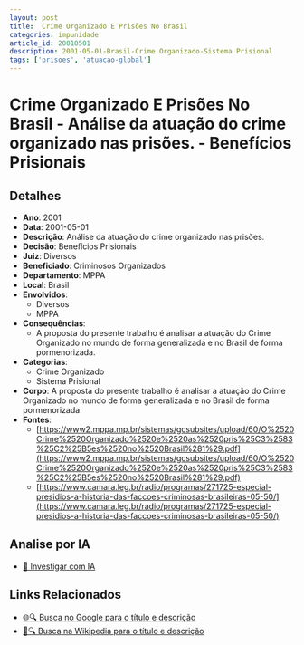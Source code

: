```yaml
---
layout: post
title:  Crime Organizado E Prisões No Brasil
categories: impunidade
article_id: 20010501
description: 2001-05-01-Brasil-Crime Organizado-Sistema Prisional
tags: ['prisoes', 'atuacao-global']
---
```


# Crime Organizado E Prisões No Brasil - Análise da atuação do crime organizado nas prisões. - Benefícios Prisionais

## Detalhes
- **Ano**: 2001
- **Data**: 2001-05-01
- **Descrição**: Análise da atuação do crime organizado nas prisões.
- **Decisão**: Benefícios Prisionais
- **Juiz**: Diversos
- **Beneficiado**: Criminosos Organizados
- **Departamento**: MPPA
- **Local**: Brasil
- **Envolvidos**:
  - Diversos
  - MPPA
- **Consequências**:
  - A proposta do presente trabalho é analisar a atuação do Crime Organizado no mundo de forma generalizada e no Brasil de forma pormenorizada.
- **Categorias**:
  - Crime Organizado
  - Sistema Prisional
- **Corpo**: A proposta do presente trabalho é analisar a atuação do Crime Organizado no mundo de forma generalizada e no Brasil de forma pormenorizada.
- **Fontes**:
  - [https://www2.mppa.mp.br/sistemas/gcsubsites/upload/60/O%2520Crime%2520Organizado%2520e%2520as%2520pris%25C3%2583%25C2%25B5es%2520no%2520Brasil%281%29.pdf](https://www2.mppa.mp.br/sistemas/gcsubsites/upload/60/O%2520Crime%2520Organizado%2520e%2520as%2520pris%25C3%2583%25C2%25B5es%2520no%2520Brasil%281%29.pdf)
  - [https://www.camara.leg.br/radio/programas/271725-especial-presidios-a-historia-das-faccoes-criminosas-brasileiras-05-50/](https://www.camara.leg.br/radio/programas/271725-especial-presidios-a-historia-das-faccoes-criminosas-brasileiras-05-50/)

## Analise por IA
- [🤖 Investigar com IA](https://www.perplexity.ai/search?q=%22decis%C3%B5es%20judiciais%20Brasil%22%20Crime%20Organizado%20E%20Pris%C3%B5es%20No%20Brasil%20An%C3%A1lise%20da%20atua%C3%A7%C3%A3o%20do%20crime%20organizado%20nas%20pris%C3%B5es.%20Brasil%202001-05-01%20Diversos%20Criminosos%20Organizados)

## Links Relacionados
- [🌐🔍 Busca no Google para o título e descrição](https://www.google.com/search?q=%22decis%C3%B5es%20judiciais%20Brasil%22%20Crime%20Organizado%20E%20Pris%C3%B5es%20No%20Brasil%20An%C3%A1lise%20da%20atua%C3%A7%C3%A3o%20do%20crime%20organizado%20nas%20pris%C3%B5es.%20Brasil%202001-05-01%20Diversos%20Criminosos%20Organizados)
- [📖🔍 Busca na Wikipedia para o título e descrição](https://pt.wikipedia.org/w/index.php?search=%22decis%C3%B5es%20judiciais%20Brasil%22%20Crime%20Organizado%20E%20Pris%C3%B5es%20No%20Brasil%20An%C3%A1lise%20da%20atua%C3%A7%C3%A3o%20do%20crime%20organizado%20nas%20pris%C3%B5es.%20Brasil%202001-05-01%20Diversos%20Criminosos%20Organizados)

